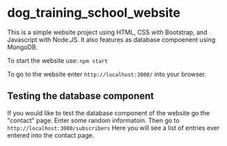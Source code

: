 # dog_training_school_website

This is a simple website project using HTML, CSS with Bootstrap, and Javascript with Node.JS. It also features as database compoenent using MongoDB.

To start the website use: `npm start`

To go to the website enter `http://localhost:3000/` into your browser.

## Testing the database component

If you would like to test the database component of the website go the "contact" page.
Enter some random informatoin. Then go to `http://localhost:3000/subscribers`
Here you will see a list of entries ever entered into the contact page.

